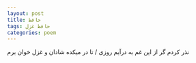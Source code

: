 ```yaml
---
layout: post
title: حافظ
tags: حافظ غزل
categories: poem
---
```


نذر کردم گر از این غم به درآیم روزی / تا در میکده شادان و غزل خوان برم